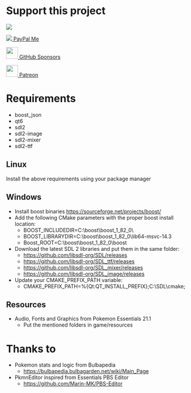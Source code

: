 # Support this project

[![](https://www.paypalobjects.com/en_US/i/btn/btn_donateCC_LG.gif)](https://www.paypal.com/cgi-bin/webscr?cmd=_s-xclick&hosted_button_id=DARKFRWPCP2VG)

[<img src="https://www.paypalobjects.com/webstatic/icon/pp32.png" /> PayPal Me](https://www.paypal.me/xavibesson)

[<img src="https://github.githubassets.com/assets/pinned-octocat-093da3e6fa40.svg" width="32" /> GitHub Sponsors](https://github.com/sponsors/xavi-b)

[<img src="https://c5.patreon.com/external/favicon/favicon-masked.svg" width="32" /> Patreon](https://www.patreon.com/xavibesson)

# Requirements
* boost_json
* qt6
* sdl2
* sdl2-image
* sdl2-mixer
* sdl2-ttf

## Linux

Install the above requirements using your package manager

## Windows

* Install boost binaries https://sourceforge.net/projects/boost/
* Add the following CMake parameters with the proper boost install location:
    * BOOST_INCLUDEDIR=C:\boost\boost_1_82_0\
    * BOOST_LIBRARYDIR=C:\boost\boost_1_82_0\lib64-msvc-14.3
    * Boost_ROOT=C:\boost\boost_1_82_0\boost
* Download the latest SDL 2 libraries and put them in the same folder:
    * https://github.com/libsdl-org/SDL/releases
    * https://github.com/libsdl-org/SDL_ttf/releases
    * https://github.com/libsdl-org/SDL_mixer/releases
    * https://github.com/libsdl-org/SDL_image/releases
* Update your CMAKE_PREFIX_PATH variable:
    * CMAKE_PREFIX_PATH=%{Qt:QT_INSTALL_PREFIX};C:\SDL\cmake;

## Resources
* Audio, Fonts and Graphics from Pokemon Essentials 21.1
    * Put the mentioned folders in game/resources

# Thanks to
* Pokemon stats and logic from Bulbapedia
    * https://bulbapedia.bulbagarden.net/wiki/Main_Page
* PkmnEditor inspired from Essentials PBS Editor
    * https://github.com/Marin-MK/PBS-Editor
